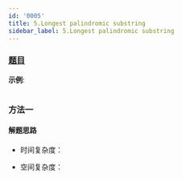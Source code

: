 ```yaml
---
id: '0005'
title: 5.Longest palindromic substring
sidebar_label: 5.Longest palindromic substring
---
```


### [题目](https://leetcode-cn.com/problems/longest-palindromic-substring/)

**示例**:

```

```

### 方法一

#### 解题思路

- 时间复杂度：

- 空间复杂度：

```js

```

